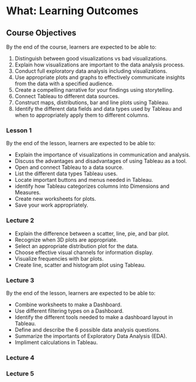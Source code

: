# What: Learning Outcomes 

## Course Objectives
 
By the end of the course, learners are expected to be able to:

1. Distinguish between good visualizations vs bad visualizations.
2. Explain how visualizations are important to the data analysis process. 
3. Conduct full exploratory data analysis including visualizations. 
4. Use appropriate plots and graphs to effectively communicate insights from the data with a specified audience.
5. Create a compelling narrative for your findings using storytelling.
6. Connect Tableau to different data sources.
7. Construct maps, distributions, bar and line plots using Tableau.
8. Identify the different data fields and data types used by Tableau and when to appropriately apply them to different columns.  

### Lesson 1

By the end of the lesson, learners are expected to be able to:

- Explain the importance of  visualizations in communication and analysis. 
- Discuss the advantages and disadvantages of using Tableau as a tool.
- Open and connect Tableau to a data source. 
- List the different data types Tableau uses.
- Locate important buttons and menus needed in Tableau.
- identify how Tableau categorizes columns into Dimensions and Measures. 
- Create new worksheets for plots.
- Save your work appropriately. 

### Lecture 2



- Explain the difference between a scatter, line, pie, and bar plot.
- Recognize when 3D plots are appropriate. 
- Select an appropriate distribution plot for the data.
- Choose effective visual channels for information display.
- Visualize frequencies with bar plots.
- Create line, scatter and histogram plot using Tableau.

### Lecture 3

By the end of the lesson, learners are expected to be able to:

- Combine worksheets to make a Dashboard.
- Use different filtering types on a Dashboard. 
- Identify the different tools needed to make a dashboard layout in Tableau.
- Define and describe the 6 possible data analysis questions. 
- Summarize the importants of Exploratory Data Analysis (EDA).
- Impliment calculations in Tableau.





### Lecture 4


### Lecture 5
